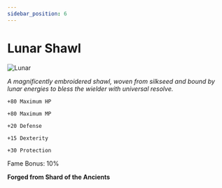 ```yaml
---
sidebar_position: 6
---
```


# Lunar Shawl

![Lunar](https://vwiki.valorserver.com/api/item/picture/lunar%20shawl)

<i>A magnificently embroidered shawl, woven from silkseed and bound by lunar energies to bless the wielder with universal resolve.</i>

    +80 Maximum HP
    
    +80 Maximum MP
    
    +20 Defense
    
    +15 Dexterity
    
    +30 Protection
    
Fame Bonus: 10%

**Forged from Shard of the Ancients**
